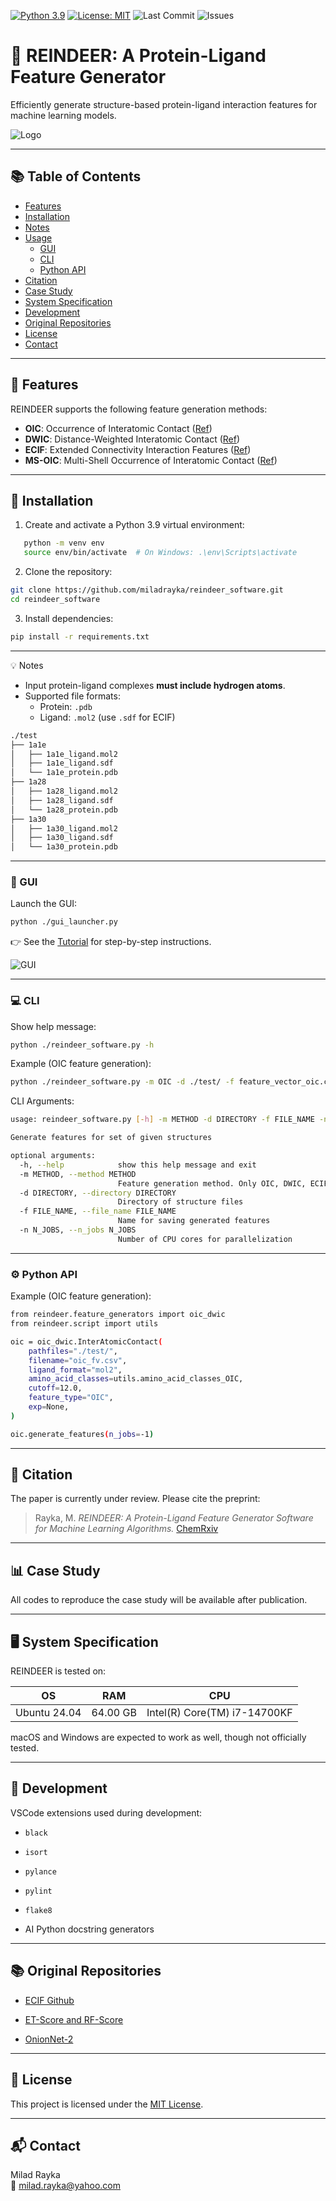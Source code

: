 [![Python 3.9](https://img.shields.io/badge/python-3.9-blue.svg)](https://www.python.org/downloads/release/python-390/)
[![License: MIT](https://img.shields.io/badge/License-MIT-yellow.svg)](https://opensource.org/licenses/MIT)
![Last Commit](https://img.shields.io/github/last-commit/miladrayka/reindeer_software)
![Issues](https://img.shields.io/github/issues/miladrayka/reindeer_software)

# 🦌 REINDEER: A Protein-Ligand Feature Generator

Efficiently generate structure-based protein-ligand interaction features for machine learning models.

![Logo](https://github.com/miladrayka/reindeer_software/blob/main/reindeer/logo/Logo.png)

---
## 📚 Table of Contents
- [Features](#-features)
- [Installation](#-installation)
- [Notes](#️-notes)
- [Usage](#️-usage)
  - [GUI](#-gui)
  - [CLI](#-cli)
  - [Python API](#-python-api)
- [Citation](#-citation)
- [Case Study](#-case-study)
- [System Specification](#-system-specification)
- [Development](#-development)
- [Original Repositories](#-original-repositories)
- [License](#-license)
- [Contact](#-contact)

---
## 🔬 Features

REINDEER supports the following feature generation methods:

- **OIC**: Occurrence of Interatomic Contact ([Ref](https://academic.oup.com/bioinformatics/article/26/9/1169/199938?login=false))
- **DWIC**: Distance-Weighted Interatomic Contact ([Ref](https://onlinelibrary.wiley.com/doi/abs/10.1002/minf.202060084))
- **ECIF**: Extended Connectivity Interaction Features ([Ref](https://academic.oup.com/bioinformatics/article/37/10/1376/5998664?login=false))
- **MS-OIC**: Multi-Shell Occurrence of Interatomic Contact ([Ref](https://www.frontiersin.org/articles/10.3389/fchem.2021.753002/full))

---
## 🚀 Installation

1. Create and activate a Python 3.9 virtual environment:
```bash
   python -m venv env
   source env/bin/activate  # On Windows: .\env\Scripts\activate
```

2. Clone the repository:

```bash
git clone https://github.com/miladrayka/reindeer_software.git
cd reindeer_software

```
3. Install dependencies:
```bash
pip install -r requirements.txt
```

---
💡 Notes
- Input protein-ligand complexes **must include hydrogen atoms**.
- Supported file formats:
	- Protein: `.pdb`
	- Ligand: `.mol2` (use `.sdf` for ECIF)

```bash
./test
├── 1a1e
│   ├── 1a1e_ligand.mol2
│   ├── 1a1e_ligand.sdf
│   └── 1a1e_protein.pdb
├── 1a28
│   ├── 1a28_ligand.mol2
│   ├── 1a28_ligand.sdf
│   └── 1a28_protein.pdb
├── 1a30
│   ├── 1a30_ligand.mol2
│   ├── 1a30_ligand.sdf
│   └── 1a30_protein.pdb
```

---
### 🔳 GUI

Launch the GUI:

```bash
python ./gui_launcher.py
```

👉 See the [Tutorial](https://github.com/miladrayka/reindeer_software/blob/main/Tutorial.pdf) for step-by-step instructions.

![GUI](https://github.com/miladrayka/reindeer_software/blob/main/GUI_img.PNG)

---
### 💻 CLI

Show help message:

```bash
python ./reindeer_software.py -h
```

Example (OIC feature generation):

```bash
python ./reindeer_software.py -m OIC -d ./test/ -f feature_vector_oic.csv -n -1
```

CLI Arguments:

```bash
usage: reindeer_software.py [-h] -m METHOD -d DIRECTORY -f FILE_NAME -n N_JOBS

Generate features for set of given structures

optional arguments:
  -h, --help            show this help message and exit
  -m METHOD, --method METHOD
                        Feature generation method. Only OIC, DWIC, ECIF, and MS-OIC are implemented for now.
  -d DIRECTORY, --directory DIRECTORY
                        Directory of structure files
  -f FILE_NAME, --file_name FILE_NAME
                        Name for saving generated features
  -n N_JOBS, --n_jobs N_JOBS
                        Number of CPU cores for parallelization
```

---
### ⚙️ Python API

Example (OIC feature generation):

```bash
from reindeer.feature_generators import oic_dwic
from reindeer.script import utils

oic = oic_dwic.InterAtomicContact(
    pathfiles="./test/",
    filename="oic_fv.csv",
    ligand_format="mol2",
    amino_acid_classes=utils.amino_acid_classes_OIC,
    cutoff=12.0,
    feature_type="OIC",
    exp=None,
)

oic.generate_features(n_jobs=-1)
```

---
## 📄 Citation

The paper is currently under review. Please cite the preprint:

> Rayka, M. _REINDEER: A Protein-Ligand Feature Generator Software for Machine Learning Algorithms._ [ChemRxiv](https://chemrxiv.org/engage/chemrxiv/article-details/6613916c21291e5d1d5cd171)

---
## :bar_chart: Case Study
All codes to reproduce the case study will be available after publication.

---
## 🖥️ System Specification

REINDEER is tested on:

|OS|RAM|CPU|
|---|---|---|
|Ubuntu 24.04|64.00 GB|Intel(R) Core(TM) i7-14700KF|

macOS and Windows are expected to work as well, though not officially tested.

---
## 🔧 Development

VSCode extensions used during development:

- `black`
    
- `isort`
    
- `pylance`
    
- `pylint`
    
- `flake8`
    
- AI Python docstring generators

---

## 📚 Original Repositories

- [ECIF Github](https://github.com/DIFACQUIM/ECIF)
    
- [ET-Score and RF-Score](https://github.com/miladrayka/ENS_Score)
    
- [OnionNet-2](https://github.com/zchwang/OnionNet-2)

---
## 📝 License

This project is licensed under the [MIT License](https://opensource.org/licenses/MIT).

---
## 📬 Contact

Milad Rayka  
📧 [milad.rayka@yahoo.com](mailto:milad.rayka@yahoo.com)
